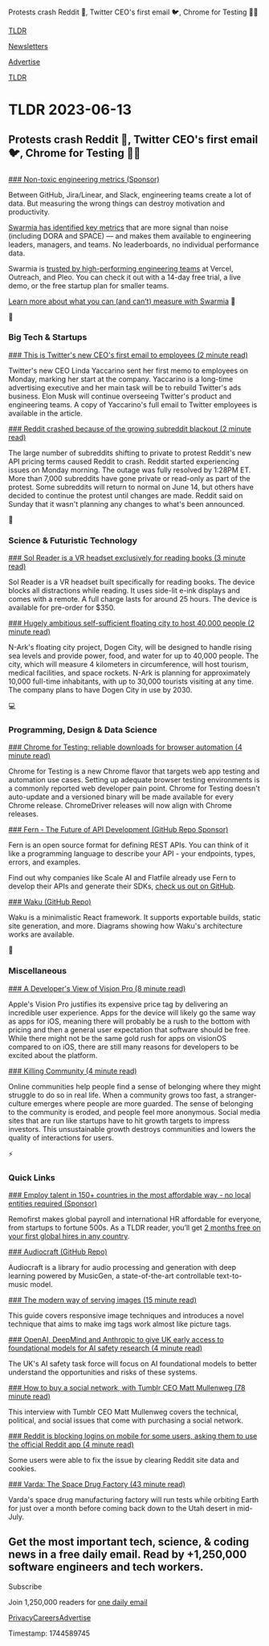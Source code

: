 Protests crash Reddit 📱, Twitter CEO's first email 🐦, Chrome for Testing 👨‍💻

[TLDR](/)

[Newsletters](/newsletters)

[Advertise](https://advertise.tldr.tech/)

[TLDR](/)

# TLDR 2023-06-13

## Protests crash Reddit 📱, Twitter CEO's first email 🐦, Chrome for Testing 👨‍💻

### 

[### Non-toxic engineering metrics (Sponsor)](https://www.swarmia.com/engineering-metrics/?utm_campaign=TLDR&amp;utm_source=email&amp;utm_medium=cpv&amp;utm_content=june23)

Between GitHub, Jira/Linear, and Slack, engineering teams create a lot of data. But measuring the wrong things can destroy motivation and productivity.

[Swarmia has identified key metrics](https://www.swarmia.com/engineering-metrics/?utm_campaign=TLDR&utm_source=email&utm_medium=cpv&utm_content=june23) that are more signal than noise (including DORA and SPACE) — and makes them available to engineering leaders, managers, and teams. No leaderboards, no individual performance data.

Swarmia is [trusted by high-performing engineering teams](https://www.swarmia.com/engineering-metrics/?utm_campaign=TLDR&utm_source=email&utm_medium=cpv&utm_content=june23) at Vercel, Outreach, and Pleo. You can check it out with a 14-day free trial, a live demo, or the free startup plan for smaller teams.

[Learn more about what you can (and can’t) measure with Swarmia](https://www.swarmia.com/engineering-metrics/?utm_campaign=TLDR&utm_source=email&utm_medium=cpv&utm_content=june23) 📏

📱

### Big Tech & Startups

[### This is Twitter's new CEO's first email to employees (2 minute read)](https://www.theverge.com/2023/6/12/23758258/twitter-ceo-linda-yaccarino-first-employee-memo?utm_source=tldrnewsletter)

Twitter's new CEO Linda Yaccarino sent her first memo to employees on Monday, marking her start at the company. Yaccarino is a long-time advertising executive and her main task will be to rebuild Twitter's ads business. Elon Musk will continue overseeing Twitter's product and engineering teams. A copy of Yaccarino's full email to Twitter employees is available in the article.

[### Reddit crashed because of the growing subreddit blackout (2 minute read)](https://www.theverge.com/2023/6/12/23758002/reddit-crashing-api-protest-subreddit-private-going-dark?utm_source=tldrnewsletter)

The large number of subreddits shifting to private to protest Reddit's new API pricing terms caused Reddit to crash. Reddit started experiencing issues on Monday morning. The outage was fully resolved by 1:28PM ET. More than 7,000 subreddits have gone private or read-only as part of the protest. Some subreddits will return to normal on June 14, but others have decided to continue the protest until changes are made. Reddit said on Sunday that it wasn't planning any changes to what's been announced.

🚀

### Science & Futuristic Technology

[### Sol Reader is a VR headset exclusively for reading books (3 minute read)](https://techcrunch.com/2023/06/09/sol-reader/?utm_source=tldrnewsletter)

Sol Reader is a VR headset built specifically for reading books. The device blocks all distractions while reading. It uses side-lit e-ink displays and comes with a remote. A full charge lasts for around 25 hours. The device is available for pre-order for $350.

[### Hugely ambitious self-sufficient floating city to host 40,000 people (2 minute read)](https://newatlas.com/architecture/dogen-city-floating-self-sufficient/?utm_source=tldrnewsletter)

N-Ark's floating city project, Dogen City, will be designed to handle rising sea levels and provide power, food, and water for up to 40,000 people. The city, which will measure 4 kilometers in circumference, will host tourism, medical facilities, and space rockets. N-Ark is planning for approximately 10,000 full-time inhabitants, with up to 30,000 tourists visiting at any time. The company plans to have Dogen City in use by 2030.

💻

### Programming, Design & Data Science

[### Chrome for Testing: reliable downloads for browser automation (4 minute read)](https://developer.chrome.com/en/blog/chrome-for-testing/?utm_source=tldrnewsletter)

Chrome for Testing is a new Chrome flavor that targets web app testing and automation use cases. Setting up adequate browser testing environments is a commonly reported web developer pain point. Chrome for Testing doesn't auto-update and a versioned binary will be made available for every Chrome release. ChromeDriver releases will now align with Chrome releases.

[### Fern&nbsp;- The Future of API Development (GitHub Repo&nbsp;Sponsor)](https://github.com/fern-api/fern?utm_source=tldr)

Fern is an open source format for defining REST APIs. You can think of it like a programming language to describe your API - your endpoints, types, errors, and examples.

Find out why companies like Scale AI and Flatfile already use Fern to develop their APIs and generate their SDKs, [check us out on GitHub](https://github.com/fern-api/fern?utm_source=tldr).

[### Waku (GitHub Repo)](https://github.com/dai-shi/waku?utm_source=tldrnewsletter)

Waku is a minimalistic React framework. It supports exportable builds, static site generation, and more. Diagrams showing how Waku's architecture works are available.

🎁

### Miscellaneous

[### A Developer's View of Vision Pro (8 minute read)](https://www.david-smith.org/blog/2023/06/12/new-post/?utm_source=tldrnewsletter)

Apple's Vision Pro justifies its expensive price tag by delivering an incredible user experience. Apps for the device will likely go the same way as apps for iOS, meaning there will probably be a rush to the bottom with pricing and then a general user expectation that software should be free. While there might not be the same gold rush for apps on visionOS compared to on iOS, there are still many reasons for developers to be excited about the platform.

[### Killing Community (4 minute read)](https://www.marginalia.nu/log/82_killing_community/?utm_source=tldrnewsletter)

Online communities help people find a sense of belonging where they might struggle to do so in real life. When a community grows too fast, a stranger-culture emerges where people are more guarded. The sense of belonging to the community is eroded, and people feel more anonymous. Social media sites that are run like startups have to hit growth targets to impress investors. This unsustainable growth destroys communities and lowers the quality of interactions for users.

⚡

### Quick Links

[### Employ talent in 150+ countries in the most affordable way - no local entities required (Sponsor)](https://www.remofirst.com/request-a-demo-tldr?utm_source=tldr&amp;utm_campaign=20230613)

Remofirst makes global payroll and international HR affordable for everyone, from startups to fortune 500s. As a TLDR reader, you’ll get [2 months free on your first global hires in any country](https://www.remofirst.com/request-a-demo-tldr?utm_source=tldr&utm_campaign=20230613).

[### Audiocraft (GitHub Repo)](https://github.com/facebookresearch/audiocraft?utm_source=tldrnewsletter)

Audiocraft is a library for audio processing and generation with deep learning powered by MusicGen, a state-of-the-art controllable text-to-music model.

[### The modern way of serving images (15 minute read)](https://kurtextrem.de/posts/modern-way-of-img?utm_source=tldrnewsletter)

This guide covers responsive image techniques and introduces a novel technique that aims to make img tags work almost like picture tags.

[### OpenAI, DeepMind and Anthropic to give UK early access to foundational models for AI safety research (4 minute read)](https://techcrunch.com/2023/06/12/uk-ai-safety-research-pledge/?utm_source=tldrnewsletter)

The UK's AI safety task force will focus on AI foundational models to better understand the opportunities and risks of these systems.

[### How to buy a social network, with Tumblr CEO Matt Mullenweg (78 minute read)](https://www.theverge.com/23506085/wordpress-twitter-tumblr-ceo-matt-mullenweg-elon-musk?utm_source=tldrnewsletter)

This interview with Tumblr CEO Matt Mullenweg covers the technical, political, and social issues that come with purchasing a social network.

[### Reddit is blocking logins on mobile for some users, asking them to use the official Reddit app (4 minute read)](https://www.ghacks.net/2023/06/12/reddit-is-blocking-logins-on-mobile-for-some-users-asking-them-to-use-the-official-reddit-app/?utm_source=tldrnewsletter)

Some users were able to fix the issue by clearing Reddit site data and cookies.

[### Varda: The Space Drug Factory (43 minute read)](https://www.notboring.co/p/varda-the-space-drug-factory?utm_source=tldrnewsletter)

Varda's space drug manufacturing factory will run tests while orbiting Earth for just over a month before coming back down to the Utah desert in mid-July.

## Get the most important tech, science, & coding news in a free daily email. Read by +1,250,000 software engineers and tech workers.

Subscribe

Join 1,250,000 readers for [one daily email](/api/latest/tech)

[Privacy](/privacy)[Careers](https://jobs.ashbyhq.com/tldr.tech)[Advertise](/tech/advertise)

Timestamp: 1744589745